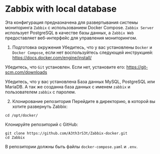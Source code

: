 # Zabbix with local database

Эта конфигурация предназначена для развертывания системы мониторинга `Zabbix` с использованием Docker Compose. `Zabbix Server` использует PostgreSQL в качестве базы данных, а `Zabbix Web` предоставляет веб-интерфейс для управления мониторингом.

1. Подготовка окружения
Убедитесь, что у вас установлены `Docker` и `Docker Compose`, если нет воспользуйтесь следующей инструкцией: https://docs.docker.com/engine/install/

Убедитесь, что `Git` установлен. Если нет, установите его: https://git-scm.com/downloads

Убедитесь, что у вас установлена База данных MySQL, PostgreSQL или MariaDB. А так же созданна база данных с именем `zabbix` и пользователем `zabbix` с паролем.

2. Клонирование репозитория
Перейдите в директорию, в которой вы хотите развернуть Zabbix:
```
cd /opt/docker/
```
Клонируйте репозиторий с GitHub:
```
git clone https://github.com/A3th3rS3t/Zabbix-docker.git
cd Zabbix
```
В репозитории должны быть файлы `docker-compose.yaml` и `.env`.
